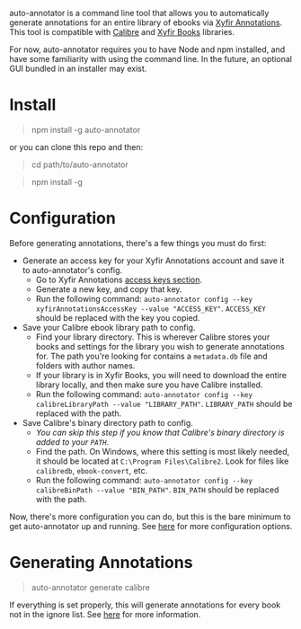auto-annotator is a command line tool that allows you to automatically generate annotations for an entire library of ebooks via [Xyfir Annotations](https://annotations.xyfir.com/). This tool is compatible with [Calibre](https://calibre-ebook.com/) and [Xyfir Books](https://books.xyfir.com/) libraries.

For now, auto-annotator requires you to have Node and npm installed, and have some familiarity with using the command line. In the future, an optional GUI bundled in an installer may exist.

# Install

> npm install -g auto-annotator

or you can clone this repo and then:

> cd path/to/auto-annotator

> npm install -g

# Configuration

Before generating annotations, there's a few things you must do first:

* Generate an access key for your Xyfir Annotations account and save it to auto-annotator's config.
  * Go to Xyfir Annotations [access keys section](https://annotations.xyfir.com/account/access-keys).
  * Generate a new key, and copy that key.
  * Run the following command: `auto-annotator config --key xyfirAnnotationsAccessKey --value "ACCESS_KEY"`. `ACCESS_KEY` should be replaced with the key you copied.
* Save your Calibre ebook library path to config.
  * Find your library directory. This is wherever Calibre stores your books and settings for the library you wish to generate annotations for. The path you're looking for contains a `metadata.db` file and folders with author names.
  * If your library is in Xyfir Books, you will need to download the entire library locally, and then make sure you have Calibre installed.
  * Run the following command: `auto-annotator config --key calibreLibraryPath --value "LIBRARY_PATH"`. `LIBRARY_PATH` should be replaced with the path.
* Save Calibre's binary directory path to config.
  * _You can skip this step if you know that Calibre's binary directory is added to your `PATH`_.
  * Find the path. On Windows, where this setting is most likely needed, it should be located at `C:\Program Files\Calibre2`. Look for files like `calibredb`, `ebook-convert`, etc.
  * Run the following command: `auto-annotator config --key calibreBinPath --value "BIN_PATH"`. `BIN_PATH` should be replaced with the path.

Now, there's more configuration you can do, but this is the bare minimum to get auto-annotator up and running. See [here](https://github.com/Xyfir/auto-annotator/blob/master/DOCS.md) for more configuration options.

# Generating Annotations

> auto-annotator generate calibre

If everything is set properly, this will generate annotations for every book not in the ignore list. See [here](https://github.com/Xyfir/auto-annotator/blob/master/DOCS.md) for more information.
